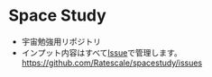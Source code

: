 # Space Study
- 宇宙勉強用リポジトリ
- インプット内容はすべて[Issue](https://github.com/Ratescale/spacestudy/issues)で管理します。 https://github.com/Ratescale/spacestudy/issues

